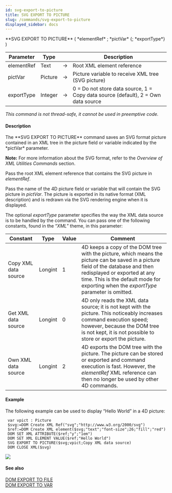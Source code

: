 ```yaml
---
id: svg-export-to-picture
title: SVG EXPORT TO PICTURE
slug: /commands/svg-export-to-picture
displayed_sidebar: docs
---
```


<!--REF #_command_.SVG EXPORT TO PICTURE.Syntax-->**SVG EXPORT TO PICTURE** ( *elementRef* ; *pictVar* {; *exportType*} )<!-- END REF-->
<!--REF #_command_.SVG EXPORT TO PICTURE.Params-->
| Parameter | Type |  | Description |
| --- | --- | --- | --- |
| elementRef | Text | &#8594;  | Root XML element reference |
| pictVar | Picture | &#8594;  | Picture variable to receive XML tree (SVG picture) |
| exportType | Integer | &#8594;  | 0 = Do not store data source, 1 = Copy data source (default), 2 = Own data source |

<!-- END REF-->

*This command is not thread-safe, it cannot be used in preemptive code.*


#### Description 

<!--REF #_command_.SVG EXPORT TO PICTURE.Summary-->The **SVG EXPORT TO PICTURE** command saves an SVG format picture contained in an XML tree in the picture field or variable indicated by the *pictVar* parameter.<!-- END REF-->

**Note:** For more information about the SVG format, refer to the *Overview of XML Utilities Commands* section. 

Pass the root XML element reference that contains the SVG picture in *elementRef*.

Pass the name of the 4D picture field or variable that will contain the SVG picture in *pictVar*. The picture is exported in its native format (XML description) and is redrawn via the SVG rendering engine when it is displayed.

The optional *exportType* parameter specifies the way the XML data source is to be handled by the command. You can pass one of the following constants, found in the “*XML*” theme, in this parameter:

| Constant             | Type    | Value | Comment                                                                                                                                                                                                                                                    |
| -------------------- | ------- | ----- | ---------------------------------------------------------------------------------------------------------------------------------------------------------------------------------------------------------------------------------------------------------- |
| Copy XML data source | Longint | 1     | 4D keeps a copy of the DOM tree with the picture, which means the picture can be saved in a picture field of the database and then redisplayed or exported at any time. This is the default mode for exporting when the *exportType* parameter is omitted. |
| Get XML data source  | Longint | 0     | 4D only reads the XML data source; it is not kept with the picture. This noticeably increases command execution speed; however, because the DOM tree is not kept, it is not possible to store or export the picture.                                       |
| Own XML data source  | Longint | 2     | 4D exports the DOM tree with the picture. The picture can be stored or exported and command execution is fast. However, the *elementRef* XML reference can then no longer be used by other 4D commands.                                                    |

#### Example 

The following example can be used to display “Hello World” in a 4D picture:  

```4d
 var vpict : Picture
 $svg:=DOM Create XML Ref("svg";"http://www.w3.org/2000/svg")
 $ref:=DOM Create XML element($svg;"text";"font-size";26;"fill";"red")
 DOM SET XML ATTRIBUTE($ref;"y";"1em")
 DOM SET XML ELEMENT VALUE($ref;"Hello World")
 SVG EXPORT TO PICTURE($svg;vpict;Copy XML data source)
 DOM CLOSE XML($svg)
```

![](../assets/en/commands/pict14520.en.png)

#### See also 

[DOM EXPORT TO FILE](dom-export-to-file.md)  
[DOM EXPORT TO VAR](dom-export-to-var.md)  